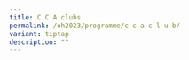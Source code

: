 ```yaml
---
title: C C A clubs
permalink: /oh2023/programme/c-c-a-c-l-u-b/
variant: tiptap
description: ""
---
```

